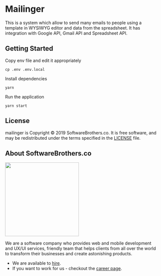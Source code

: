 # Mailinger
This is a system which allow to send many emails to people using a template in WYSIWYG editor and data from the spreadsheet. It has integration with Google API, Gmail API and Spreadsheet API. 

## Getting Started
Copy env file and edit it appropriately
```
cp .env .env.local
```
Install dependencies
```
yarn
```
Run the application
```
yarn start
```

## License

mailinger is Copyright © 2019 SoftwareBrothers.co. It is free software, and may be redistributed under the terms specified in the [LICENSE](LICENSE) file.

## About SoftwareBrothers.co

<img src="https://softwarebrothers.co/assets/images/software-brothers-logo-full.svg" width=240>

We are a software company who provides web and mobile development and UX/UI services, friendly team that helps clients from all over the world to transform their businesses and create astonishing products.

- We are available to [hire](https://softwarebrothers.co/contact).
- If you want to work for us - checkout the [career page](https://softwarebrothers.co/career).
